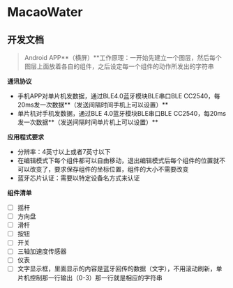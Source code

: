 # MacaoWater
## 开发文档
> Android APP**（横屏）**工作原理：一开始先建立一个图层，然后每个图层上面放着各自的组件，之后设定每一个组件的动作所发出的字符串

**通讯协议**
* 手机APP对单片机发数据，通过BLE4.0蓝牙模块BLE串口BLE CC2540，每20ms发一次数据**（发送间隔时间手机上可以设置）**
* 单片机对手机发数据，通过BLE 4.0蓝牙模块BLE串口BLE CC2540，每20ms发一次数据**（发送间隔时间单片机上可以设置）**

**应用程式要求**
* 分辨率：4英寸以上或者7英寸以下
* 在编辑模式下每个组件都可以自由移动，退出编辑模式后每个组件的位置就不可以改变了，要求保存组件的坐标位置，组件的大小不需要改变
* 蓝牙芯片认证：需要以特定设备名方式来认证

**组件清单**

* [ ] 摇杆
* [ ] 方向盘
* [ ] 滑杆
* [ ] 按钮
* [ ] 开关
* [ ] 三轴加速度传感器
* [ ] 仪表
* [ ] 文字显示框，里面显示的内容是蓝牙回传的数据（文字），不用滚动刷新，单片机控制那一行输出（0-3）那一行就是相应的字符串
